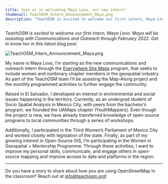 ```yaml
---
title: Join us in welcoming Maya Lovo, our new intern!
thumbnail: TeachOSM_Intern_Announcement_Maya.png
description: "TeachOSM is excited to welcome our first intern, Maya Lovo. Maya will be assisting with Communications and Outreach through February 2022. Get to know her in this latest blog post."
---
```

*TeachOSM is excited to welcome our first intern, Maya Lovo. Maya will be assisting with Communications and Outreach through February 2022. Get to know her in this latest blog post.*

![TeachOSM_Intern_Announcement_Maya.png](../../../assets/images/blog/TeachOSM_Intern_Announcement_Maya.png)

My name is Maya Lovo, I’m starting as the new communications and outreach intern through the [Everywhere She Maps](https://www.youthmappers.org/everywhereshemaps) program, that seeks to include women and nonbinary chapter members in the geospatial industry. As part of the TeachOSM team I’ll be assisting the Map-Along project and the monthly programmed activities to further engage the community.

Raised in El Salvador, I developed an interest in environmental and social issues happening in the territory. Currently, as an undergrad student of Socio Spatial Analysis in Mexico City, with peers from the bachelor’s program, we founded the UAMaps chapter (YouthMappers). Even though the project is new, we have already transferred knowledge of open-source programs to local communities through a series of workshops.

Additionally, I participated in the Third Women’s Parliament of Mexico City and worked closely with legislation of the state. Finally, as part of my growing interest in Open-Source GIS, I’m participating in the Women in Geospatial + Mentorship Programme. Through these activities, I want to improve my personal skills, communicate, and engage others in open-source mapping and improve access to data and platforms in the region.

---

Do you have a story to share about how you are using OpenStreetMap in the classroom? Reach out at info@teachosm.org!